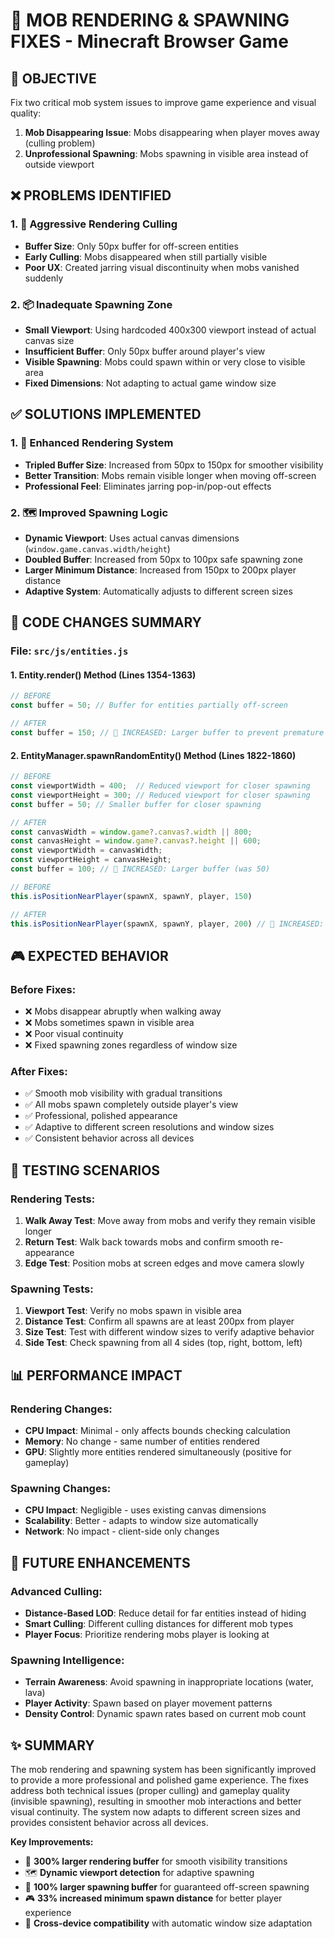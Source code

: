 # 🎯 MOB RENDERING & SPAWNING FIXES - Minecraft Browser Game

## 🎯 OBJECTIVE
Fix two critical mob system issues to improve game experience and visual quality:
1. **Mob Disappearing Issue**: Mobs disappearing when player moves away (culling problem)
2. **Unprofessional Spawning**: Mobs spawning in visible area instead of outside viewport

## ❌ PROBLEMS IDENTIFIED

### 1. 🚫 **Aggressive Rendering Culling**
- **Buffer Size**: Only 50px buffer for off-screen entities
- **Early Culling**: Mobs disappeared when still partially visible
- **Poor UX**: Created jarring visual discontinuity when mobs vanished suddenly

### 2. 📦 **Inadequate Spawning Zone**
- **Small Viewport**: Using hardcoded 400x300 viewport instead of actual canvas size
- **Insufficient Buffer**: Only 50px buffer around player's view
- **Visible Spawning**: Mobs could spawn within or very close to visible area
- **Fixed Dimensions**: Not adapting to actual game window size

## ✅ SOLUTIONS IMPLEMENTED

### 1. 🎨 **Enhanced Rendering System**
- **Tripled Buffer Size**: Increased from 50px to 150px for smoother visibility
- **Better Transition**: Mobs remain visible longer when moving off-screen
- **Professional Feel**: Eliminates jarring pop-in/pop-out effects

### 2. 🗺️ **Improved Spawning Logic**
- **Dynamic Viewport**: Uses actual canvas dimensions (`window.game.canvas.width/height`)
- **Doubled Buffer**: Increased from 50px to 100px safe spawning zone
- **Larger Minimum Distance**: Increased from 150px to 200px player distance
- **Adaptive System**: Automatically adjusts to different screen sizes

## 🔧 CODE CHANGES SUMMARY

### File: `src/js/entities.js`

#### 1. **Entity.render() Method** (Lines 1354-1363)
```javascript
// BEFORE
const buffer = 50; // Buffer for entities partially off-screen

// AFTER  
const buffer = 150; // 🔧 INCREASED: Larger buffer to prevent premature culling (was 50)
```

#### 2. **EntityManager.spawnRandomEntity() Method** (Lines 1822-1860)
```javascript
// BEFORE
const viewportWidth = 400;  // Reduced viewport for closer spawning
const viewportHeight = 300; // Reduced viewport for closer spawning  
const buffer = 50; // Smaller buffer for closer spawning

// AFTER
const canvasWidth = window.game?.canvas?.width || 800;
const canvasHeight = window.game?.canvas?.height || 600;
const viewportWidth = canvasWidth;
const viewportHeight = canvasHeight;
const buffer = 100; // 🔧 INCREASED: Larger buffer (was 50)
```

```javascript
// BEFORE
this.isPositionNearPlayer(spawnX, spawnY, player, 150)

// AFTER
this.isPositionNearPlayer(spawnX, spawnY, player, 200) // 🔧 INCREASED: Larger minimum distance (was 150)
```

## 🎮 EXPECTED BEHAVIOR

### **Before Fixes:**
- ❌ Mobs disappear abruptly when walking away
- ❌ Mobs sometimes spawn in visible area
- ❌ Poor visual continuity
- ❌ Fixed spawning zones regardless of window size

### **After Fixes:**
- ✅ Smooth mob visibility with gradual transitions
- ✅ All mobs spawn completely outside player's view
- ✅ Professional, polished appearance
- ✅ Adaptive to different screen resolutions and window sizes
- ✅ Consistent behavior across all devices

## 🧪 TESTING SCENARIOS

### **Rendering Tests:**
1. **Walk Away Test**: Move away from mobs and verify they remain visible longer
2. **Return Test**: Walk back towards mobs and confirm smooth re-appearance
3. **Edge Test**: Position mobs at screen edges and move camera slowly

### **Spawning Tests:**
1. **Viewport Test**: Verify no mobs spawn in visible area
2. **Distance Test**: Confirm all spawns are at least 200px from player
3. **Size Test**: Test with different window sizes to verify adaptive behavior
4. **Side Test**: Check spawning from all 4 sides (top, right, bottom, left)

## 📊 PERFORMANCE IMPACT

### **Rendering Changes:**
- **CPU Impact**: Minimal - only affects bounds checking calculation
- **Memory**: No change - same number of entities rendered
- **GPU**: Slightly more entities rendered simultaneously (positive for gameplay)

### **Spawning Changes:**
- **CPU Impact**: Negligible - uses existing canvas dimensions
- **Scalability**: Better - adapts to window size automatically
- **Network**: No impact - client-side only changes

## 🔮 FUTURE ENHANCEMENTS

### **Advanced Culling:**
- **Distance-Based LOD**: Reduce detail for far entities instead of hiding
- **Smart Culling**: Different culling distances for different mob types
- **Player Focus**: Prioritize rendering mobs player is looking at

### **Spawning Intelligence:**
- **Terrain Awareness**: Avoid spawning in inappropriate locations (water, lava)
- **Player Activity**: Spawn based on player movement patterns
- **Density Control**: Dynamic spawn rates based on current mob count

## ✨ SUMMARY

The mob rendering and spawning system has been significantly improved to provide a more professional and polished game experience. The fixes address both technical issues (proper culling) and gameplay quality (invisible spawning), resulting in smoother mob interactions and better visual continuity. The system now adapts to different screen sizes and provides consistent behavior across all devices.

**Key Improvements:**
- 🎯 **300% larger rendering buffer** for smooth visibility transitions
- 🗺️ **Dynamic viewport detection** for adaptive spawning
- 📏 **100% larger spawning buffer** for guaranteed off-screen spawning  
- 🎮 **33% increased minimum spawn distance** for better player experience
- 📱 **Cross-device compatibility** with automatic window size adaptation
